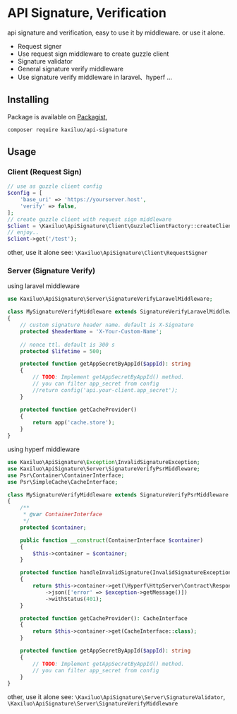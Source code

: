 # API Signature, Verification

api signature and verification, easy to use it by middleware. or use it alone.

- Request signer
- Use request sign middleware to create guzzle client
- Signature validator
- General signature verify middleware
- Use signature verify middleware in laravel、hyperf ...

## Installing

Package is available on [Packagist](https://packagist.org/packages/kaxiluo/api-signature),

```bash
composer require kaxiluo/api-signature
```

## Usage

### Client (Request Sign)

```php
// use as guzzle client config
$config = [
    'base_uri' => 'https://yourserver.host',
    'verify' => false,
];
// create guzzle client with request sign middleware
$client = \Kaxiluo\ApiSignature\Client\GuzzleClientFactory::createClient('1', 'iamsecret', $config);
// enjoy..
$client->get('/test');
```

other, use it alone see:
`\Kaxiluo\ApiSignature\Client\RequestSigner`

### Server (Signature Verify)

using laravel middleware

```php
use Kaxiluo\ApiSignature\Server\SignatureVerifyLaravelMiddleware;

class MySignatureVerifyMiddleware extends SignatureVerifyLaravelMiddleware
{
    // custom signature header name. default is X-Signature
    protected $headerName = 'X-Your-Custom-Name';
    
    // nonce ttl. default is 300 s
    protected $lifetime = 500;

    protected function getAppSecretByAppId($appId): string
    {
        // TODO: Implement getAppSecretByAppId() method.
        // you can filter app_secret from config
        //return config('api.your-client.app_secret');
    }

    protected function getCacheProvider()
    {
        return app('cache.store');
    }
}
```

using hyperf middleware

```php
use Kaxiluo\ApiSignature\Exception\InvalidSignatureException;
use Kaxiluo\ApiSignature\Server\SignatureVerifyPsrMiddleware;
use Psr\Container\ContainerInterface;
use Psr\SimpleCache\CacheInterface;

class MySignatureVerifyMiddleware extends SignatureVerifyPsrMiddleware
{
    /**
     * @var ContainerInterface
     */
    protected $container;

    public function __construct(ContainerInterface $container)
    {
        $this->container = $container;
    }

    protected function handleInvalidSignature(InvalidSignatureException $exception)
    {
        return $this->container->get(\Hyperf\HttpServer\Contract\ResponseInterface::class)
            ->json(['error' => $exception->getMessage()])
            ->withStatus(401);
    }

    protected function getCacheProvider(): CacheInterface
    {
        return $this->container->get(CacheInterface::class);
    }

    protected function getAppSecretByAppId($appId): string
    {
        // TODO: Implement getAppSecretByAppId() method.
        // you can filter app_secret from config
    }
}
```

other, use it alone see:
`\Kaxiluo\ApiSignature\Server\SignatureValidator`, `\Kaxiluo\ApiSignature\Server\SignatureVerifyMiddleware`
